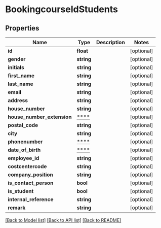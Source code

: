 # BookingcourseIdStudents

## Properties
Name | Type | Description | Notes
------------ | ------------- | ------------- | -------------
**id** | **float** |  | [optional] 
**gender** | **string** |  | [optional] 
**initials** | **string** |  | [optional] 
**first_name** | **string** |  | [optional] 
**last_name** | **string** |  | [optional] 
**email** | **string** |  | [optional] 
**address** | **string** |  | [optional] 
**house_number** | **string** |  | [optional] 
**house_number_extension** | [****](.md) |  | [optional] 
**postal_code** | **string** |  | [optional] 
**city** | **string** |  | [optional] 
**phonenumber** | [****](.md) |  | [optional] 
**date_of_birth** | [****](.md) |  | [optional] 
**employee_id** | **string** |  | [optional] 
**costcentercode** | **string** |  | [optional] 
**company_position** | **string** |  | [optional] 
**is_contact_person** | **bool** |  | [optional] 
**is_student** | **bool** |  | [optional] 
**internal_reference** | **string** |  | [optional] 
**remark** | **string** |  | [optional] 

[[Back to Model list]](../../README.md#documentation-for-models) [[Back to API list]](../../README.md#documentation-for-api-endpoints) [[Back to README]](../../README.md)


